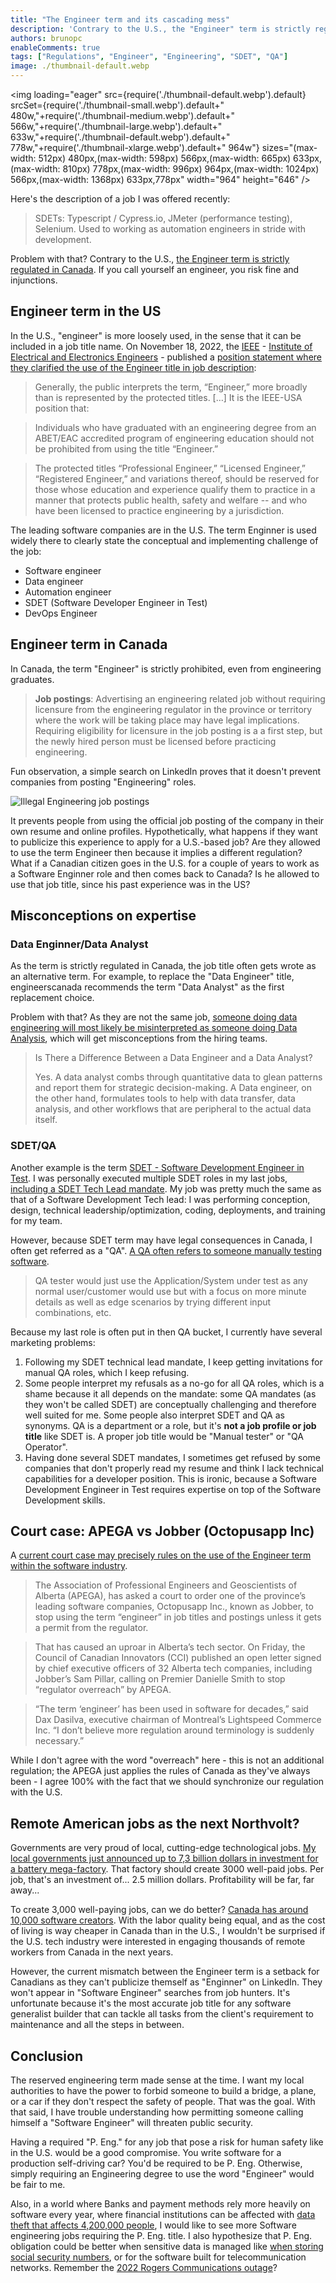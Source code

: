 ```yaml
---
title: "The Engineer term and its cascading mess"
description: 'Contrary to the U.S., the "Engineer" term is strictly regulated in Canada, to the point where it causes negative consequences for Canadian professionals'
authors: brunopc
enableComments: true
tags: ["Regulations", "Engineer", "Engineering", "SDET", "QA"]
image: ./thumbnail-default.webp
---
```


<img loading="eager" src={require('./thumbnail-default.webp').default} srcSet={require('./thumbnail-small.webp').default+" 480w,"+require('./thumbnail-medium.webp').default+" 566w,"+require('./thumbnail-large.webp').default+" 633w,"+require('./thumbnail-default.webp').default+" 778w,"+require('./thumbnail-xlarge.webp').default+" 964w"} sizes="(max-width: 512px) 480px,(max-width: 598px) 566px,(max-width: 665px) 633px,(max-width: 810px) 778px,(max-width: 996px) 964px,(max-width: 1024px) 566px,(max-width: 1368px) 633px,778px" width="964" height="646" />

Here's the description of a job I was offered recently:

> SDETs:  Typescript / Cypress.io, JMeter (performance testing), Selenium.  Used to working as automation engineers in stride with development.

Problem with that? Contrary to the U.S., [the Engineer term is strictly regulated in Canada](https://engineerscanada.ca/become-an-engineer/use-of-professional-title-and-designations). If you call yourself an engineer, you risk fine and injunctions.

## Engineer term in the US

In the U.S., "engineer" is more loosely used, in the sense that it can be included in a job title name. On November 18, 2022, the [IEEE](https://ieeeusa.org/) - [Institute of Electrical and Electronics Engineers](https://fr.wikipedia.org/wiki/Institute_of_Electrical_and_Electronics_Engineers) - published a [position statement where they clarified the use of the Engineer title in job description](https://ieeeusa.org/assets/public-policy/positions/workforce/EngineerTitle1122.pdf):

> Generally, the public interprets the term, “Engineer,” more broadly than is represented by the protected titles. […] It is the IEEE-USA position that:

> Individuals who have graduated with an engineering degree from an ABET/EAC accredited program of engineering education should not be prohibited from using the title “Engineer.”

> The protected titles “Professional Engineer,” “Licensed Engineer,” “Registered Engineer,” and variations thereof, should be reserved for those whose education and experience qualify them to practice in a manner that protects public health, safety and welfare -- and who have been licensed to practice engineering by a jurisdiction.

The leading software companies are in the U.S. The term Enginner is used widely there to clearly state the conceptual and implementing challenge of the job:

- Software engineer
- Data engineer
- Automation engineer
- SDET (Software Developer Engineer in Test)
- DevOps Engineer

## Engineer term in Canada

In Canada, the term "Engineer" is strictly prohibited, even from engineering graduates.

> **Job postings**: Advertising an engineering related job without requiring licensure from the engineering regulator in the province or territory where the work will be taking place may have legal implications. Requiring eligibility for licensure in the job posting is a a first step, but the newly hired person must be licensed before practicing engineering.

Fun observation, a simple search on LinkedIn proves that it doesn't prevent companies from posting "Engineering" roles.

<div class="centered">

![Illegal Engineering job postings](./Illegal-engineering-postings.webp)

</div>

It prevents people from using the official job posting of the company in their own resume and online profiles. Hypothetically, what happens if they want to publicize this experience to apply for a U.S.-based job? Are they allowed to use the term Engineer then because it implies a different regulation? What if a Canadian citizen goes in the U.S. for a couple of years to work as a Software Enginner role and then comes back to Canada? Is he allowed to use that job title, since his past experience was in the US? 

## Misconceptions on expertise

### Data Enginner/Data Analyst

As the term is strictly regulated in Canada, the job title often gets wrote as an alternative term. For example, to replace the "Data Engineer" title, engineerscanada recommends the term "Data Analyst" as the first replacement choice.

Problem with that? As they are not the same job, [someone doing data engineering will most likely be misinterpreted as someone doing Data Analysis](https://www.springboard.com/blog/data-science/data-engineer-vs-data-analyst/), which will get misconceptions from the hiring teams.

> Is There a Difference Between a Data Engineer and a Data Analyst?
>
> Yes. A data analyst combs through quantitative data to glean patterns and report them for strategic decision-making. A Data engineer, on the other hand, formulates tools to help with data transfer, data analysis, and other workflows that are peripheral to the actual data itself.

### SDET/QA

Another example is the term [SDET - Software Development Engineer in Test](https://www.softwaretestinghelp.com/what-is-sdet/). I was personally executed multiple SDET roles in my last jobs, [including a SDET Tech Lead mandate](/docs/experiences/sdet-technical-lead-at-national-bank-of-canada). My job was pretty much the same as that of a Software Development Tech lead: I was performing conception, design, technical leadership/optimization, coding, deployments, and training for my team.

However, because SDET term may have legal consequences in Canada, I often get referred as a "QA". [A QA often refers to someone manually testing software](https://www.softwaretestinghelp.com/what-is-sdet/#:~:text=QA%20tester%20would%20just%20use%20the%20Application/System%20under%20test%20as%20any%20normal%20user/customer%20would%20use).

> QA tester would just use the Application/System under test as any normal user/customer would use but with a focus on more minute details as well as edge scenarios by trying different input combinations, etc.

Because my last role is often put in then QA bucket, I currently have several marketing problems:

1. Following my SDET technical lead mandate, I keep getting invitations for manual QA roles, which I keep refusing.
2. Some people interpret my refusals as a no-go for all QA roles, which is a shame because it all depends on the mandate: some QA mandates (as they won't be called SDET) are conceptually challenging and therefore well suited for me. Some people also interpret SDET and QA as synonyms. QA is a department or a role, but it's **not a job profile or job title** like SDET is. A proper job title would be "Manual tester" or "QA Operator".
3. Having done several SDET mandates, I sometimes get refused by some companies that don't properly read my resume and think I lack technical capabilities for a developer position. This is ironic, because a Software Development Engineer in Test requires expertise on top of the Software Development skills.

## Court case: APEGA vs Jobber (Octopusapp Inc)

A [current court case may precisely rules on the use of the Engineer term within the software industry](https://www.theglobeandmail.com/business/technology/article-is-a-software-engineer-an-engineer-alberta-regulator-says-no-riling-2/).

> The Association of Professional Engineers and Geoscientists of Alberta (APEGA), has asked a court to order one of the province’s leading software companies, Octopusapp Inc., known as Jobber, to stop using the term “engineer” in job titles and postings unless it gets a permit from the regulator.

> That has caused an uproar in Alberta’s tech sector. On Friday, the Council of Canadian Innovators (CCI) published an open letter signed by chief executive officers of 32 Alberta tech companies, including Jobber’s Sam Pillar, calling on Premier Danielle Smith to stop “regulator overreach” by APEGA.

> “The term ‘engineer’ has been used in software for decades,” said Dax Dasilva, executive chairman of Montreal’s Lightspeed Commerce Inc. “I don’t believe more regulation around terminology is suddenly necessary.”

While I don't agree with the word "overreach" here - this is not an additional regulation; the APEGA just applies the rules of Canada as they've always been - I agree 100% with the fact that we should synchronize our regulation with the U.S.

## Remote American jobs as the next Northvolt?

Governments are very proud of local, cutting-edge technological jobs. [My local governments just announced up to 7,3 billion dollars in investment for a battery mega-factory](https://www.bnnbloomberg.ca/northvolt-gets-billions-from-canada-to-build-quebec-ev-battery-plant-1.1977685). That factory should create 3000 well-paid jobs. Per job, that's an investment of... 2.5 million dollars. Profitability will be far, far away...

To create 3,000 well-paying jobs, can we do better? [Canada has around 10,000 software creators](https://www150.statcan.gc.ca/t1/tbl1/en/tv.action?pid=9810040401&pickMembers%5B0%5D=1.1&pickMembers%5B1%5D=2.1&pickMembers%5B2%5D=3.4&pickMembers%5B3%5D=4.20). With the labor quality being equal, and as the cost of living is way cheaper in Canada than in the U.S., I wouldn't be surprised if the U.S. tech industry were interested in engaging thousands of remote workers from Canada in the next years.

However, the current mismatch between the Engineer term is a setback for Canadians as they can't publicize themself as "Enginner" on LinkedIn. They won't appear in "Software Engineer" searches from job hunters. It's unfortunate because it's the most accurate job title for any software generalist builder that can tackle all tasks from the client's requirement to maintenance and all the steps in between.

## Conclusion

The reserved engineering term made sense at the time. I want my local authorities to have the power to forbid someone to build a bridge, a plane, or a car if they don't respect the safety of people. That was the goal. With that said, I have trouble understanding how permitting someone calling himself a "Software Engineer" will threaten public security.

Having a required "P. Eng." for any job that pose a risk for human safety like in the U.S. would be a good compromise. You write software for a production self-driving car? You'd be required to be P. Eng. Otherwise, simply requiring an Engineering degree to use the word "Engineer" would be fair to me.

Also, in a world where Banks and payment methods rely more heavily on software every year, where financial institutions can be affected with [data theft that affects 4,200,000 people](https://www.cbc.ca/news/canada/montreal/desjardins-data-breach-1.5344216), I would like to see more Software engineering jobs requiring the P. Eng. title. I also hypothesize that P. Eng. obligation could be better when sensitive data is managed like [when storing social security numbers](https://www.reddit.com/r/webdev/comments/6bzicz/best_practice_for_storing_ssn/), or for the software built for telecommunication networks. Remember the [2022 Rogers Communications outage](https://en.wikipedia.org/wiki/2022_Rogers_Communications_outage)?